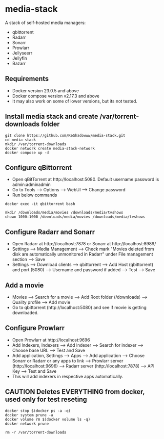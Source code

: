 # media-stack

A stack of self-hosted media managers:
- qbittorrent
- Radarr
- Sonarr
- Prowlarr
- Jellyseerr
- Jellyfin
- Bazarr

## Requirements

- Docker version 23.0.5 and above
- Docker compose version v2.17.3 and above
- It may also work on some of lower versions, but its not tested.

## Install media stack and create /var/torrent-downloads folder

```
git clone https://github.com/ReShadowww/media-stack.git
cd media-stack
mkdir /var/torrent-downloads
docker network create media-stack-network
docker compose up -d
```

## Configure qBittorrent

- Open qBitTorrent at http://localhost:5080. Default username:password is admin:adminadmin
- Go to Tools --> Options --> WebUI --> Change password
- Run below commands

```
docker exec -it qbittorrent bash

mkdir /downloads/media/movies /downloads/media/tvshows
chown 1000:1000 /downloads/media/movies /downloads/media/tvshows
```

## Configure Radarr and Sonarr

- Open Radarr at http://localhost:7878 or Sonarr at http://localhost:8989/
- Settings --> Media Management --> Check mark "Movies deleted from disk are automatically unmonitored in Radarr" under File management section --> Save
- Settings --> Download clients --> qbittorrent --> Add Host (qbittorrent) and port (5080) --> Username and password if added --> Test --> Save

## Add a movie

- Movies --> Search for a movie --> Add Root folder (/downloads) --> Quality profile --> Add movie
- Go to qbittorrent (http://localhost:5080) and see if movie is getting downloaded.

## Configure Prowlarr

- Open Prowlarr at http://localhost:9696
- Add Indexers, Indexers --> Add Indexer --> Search for indexer --> Choose base URL --> Test and Save
- Add application, Settings --> Apps --> Add application --> Choose Sonarr or Radarr or any apps to link --> Prowlarr server (http://localhost:9696) --> Radarr server (http://localhost:7878) --> API Key --> Test and Save
- This will add indexers in respective apps automatically.

## CAUTION Deletes EVERYTHING from docker, used only for test reseting
```
docker stop $(docker ps -a -q)
docker system prune -a
docker volume rm $(docker volume ls -q)
docker network prune

rm -r /var/torrent-downloads
```
